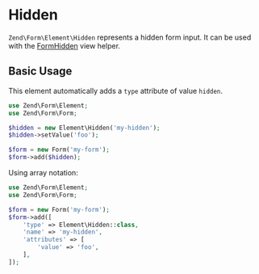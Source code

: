 # Hidden

`Zend\Form\Element\Hidden` represents a hidden form input.
It can be used with the [FormHidden](../helper/form-hidden.md) view helper.

## Basic Usage

This element automatically adds a `type` attribute of value `hidden`.

```php
use Zend\Form\Element;
use Zend\Form\Form;

$hidden = new Element\Hidden('my-hidden');
$hidden->setValue('foo');

$form = new Form('my-form');
$form->add($hidden);
```

Using array notation:

```php
use Zend\Form\Element;
use Zend\Form\Form;

$form = new Form('my-form');
$form->add([
	'type' => Element\Hidden::class,
	'name' => 'my-hidden',
	'attributes' => [
		'value' => 'foo',
	],
]);
```

